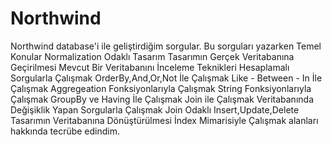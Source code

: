 # Northwind
Northwind database'i ile geliştirdiğim sorgular. Bu sorguları yazarken 
Temel Konular 
Normalization Odaklı Tasarım
Tasarımın Gerçek Veritabanına Geçirilmesi
Mevcut Bir Veritabanını İnceleme Teknikleri
Hesaplamalı Sorgularla Çalışmak
OrderBy,And,Or,Not İle Çalışmak
Like - Between - In İle Çalışmak
Aggregeation Fonksiyonlarıyla Çalışmak
String Fonksiyonlarıyla Çalışmak
GroupBy ve Having İle Çalışmak
Join ile Çalışmak
Veritabanında Değişiklik Yapan Sorgularla Çalışmak
Join Odaklı Insert,Update,Delete
Tasarımın Veritabanına Dönüştürülmesi
İndex Mimarisiyle Çalışmak alanları hakkında tecrübe edindim.
